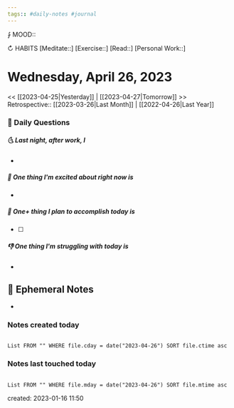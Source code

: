 ```yaml
---
tags:: #daily-notes #journal
---
```


⨑ MOOD::

↻ HABITS
[Meditate::]
[Exercise::]
[Read::]
[Personal Work::]

# Wednesday, April 26, 2023

<< [[2023-04-25|Yesterday]] | [[2023-04-27|Tomorrow]] >>
Retrospective:: [[2023-03-26|Last Month]] | [[2022-04-26|Last Year]]

### 📅 Daily Questions

##### 🌜 Last night, after work, I

-

##### 🙌 One thing I'm excited about right now is

-

##### 🚀 One+ thing I plan to accomplish today is

- [ ]

##### 👎 One thing I'm struggling with today is

-

## 📝 Ephemeral Notes

- 

### Notes created today

```dataview

List FROM "" WHERE file.cday = date("2023-04-26") SORT file.ctime asc

```

### Notes last touched today

```dataview

List FROM "" WHERE file.mday = date("2023-04-26") SORT file.mtime asc

```

created: 2023-01-16 11:50
